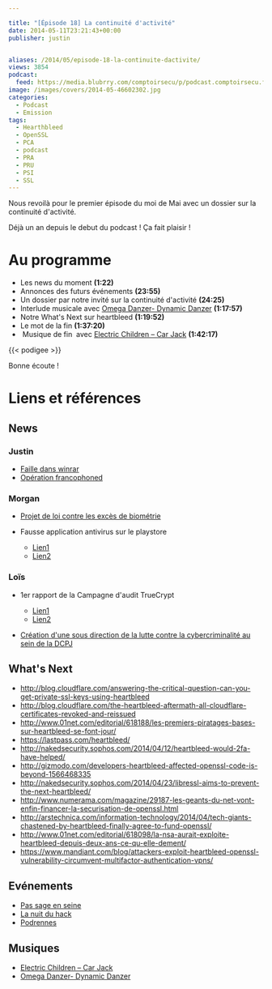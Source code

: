 ```yaml
---

title: "[Épisode 18] La continuité d'activité"
date: 2014-05-11T23:21:43+00:00
publisher: justin


aliases: /2014/05/episode-18-la-continuite-dactivite/
views: 3854
podcast:
  feed: https://media.blubrry.com/comptoirsecu/p/podcast.comptoirsecu.fr/CSEC.EP18.2014-05-10.PCA.mp3
image: /images/covers/2014-05-46602302.jpg
categories:
  - Podcast
  - Emission
tags:
  - Hearthbleed
  - OpenSSL
  - PCA
  - podcast
  - PRA
  - PRU
  - PSI
  - SSL
---
```


Nous revoilà pour le premier épisode du moi de Mai avec un dossier sur la continuité d'activité.

Déjà un an depuis le debut du podcast ! Ça fait plaisir !

# Au programme

  * Les news du moment **(1:22)**
  * Annonces des futurs événements **(23:55)**
  * Un dossier par notre invité sur la continuité d'activité **(24:25)**
  * Interlude musicale avec [Omega Danzer- Dynamic Danzer](https://soundcloud.com/omega-danzer/omega-danzer-dynamic-danzer%20) **(1:17:57)**
  * Notre What's Next sur heartbleed **(1:19:52)**
  * Le mot de la fin **(1:37:20)**
  *  Musique de fin  avec [Electric Children – Car Jack](http://electricchildren8bit.bandcamp.com/track/car-jack-2010-version) **(1:42:17)**


{{< podigee >}}


Bonne écoute !

# Liens et références

## News

### Justin

- [Faille dans winrar](http://securityaffairs.co/wordpress/23623/hacking/winrar-zero-day.html)
- [Opération francophoned](http://www.symantec.com/connect/ko/blogs/operation-francophoned-persistence-and-evolution-dual-pronged-social-engineering-attack)

### Morgan

- [Projet de loi contre les excès de biométrie](http://www.numerama.com/magazine/29124-une-loi-contre-les-exces-de-la-biometrie-a-ameliorer.html)

- Fausse application antivirus sur le playstore
  - [Lien1](http://nakedsecurity.sophos.com/2014/04/09/google-takes-down-fake-anti-virus-app-that-duped-10000-users-on-play-store/)
  - [Lien2](http://www.androidpolice.com/2014/04/06/the-1-new-paid-app-in-the-play-store-costs-4-has-over-10000-downloads-a-4-7-star-rating-and-its-a-total-scam/)

### Loïs

- 1er rapport de la Campagne d'audit TrueCrypt
  - [Lien1](http://istruecryptauditedyet.com/)
  - [Lien2](https://opencryptoaudit.org/reports/iSec_Final_Open_Crypto_Audit_Project_TrueCrypt_Security_Assessment.pdf)

- [Création d'une sous direction de la lutte contre la cybercriminalité au sein de la DCPJ](http://www.unitesgppolice.com/media/upload/document/f9be343f-2014-04-07_CTPN2.pdf)

## What's Next

- <http://blog.cloudflare.com/answering-the-critical-question-can-you-get-private-ssl-keys-using-heartbleed>
- <http://blog.cloudflare.com/the-heartbleed-aftermath-all-cloudflare-certificates-revoked-and-reissued>
- <http://www.01net.com/editorial/618188/les-premiers-piratages-bases-sur-heartbleed-se-font-jour/>
- <https://lastpass.com/heartbleed/>
- <http://nakedsecurity.sophos.com/2014/04/12/heartbleed-would-2fa-have-helped/>
- <http://gizmodo.com/developers-heartbleed-affected-openssl-code-is-beyond-1566468335>
- <http://nakedsecurity.sophos.com/2014/04/23/libressl-aims-to-prevent-the-next-heartbleed/>
- <http://www.numerama.com/magazine/29187-les-geants-du-net-vont-enfin-financer-la-securisation-de-openssl.html>
- <http://arstechnica.com/information-technology/2014/04/tech-giants-chastened-by-heartbleed-finally-agree-to-fund-openssl/>
- <http://www.01net.com/editorial/618098/la-nsa-aurait-exploite-heartbleed-depuis-deux-ans-ce-qu-elle-dement/>
- <https://www.mandiant.com/blog/attackers-exploit-heartbleed-openssl-vulnerability-circumvent-multifactor-authentication-vpns/>

## Evénements

- [Pas sage en seine](http://www.passageenseine.org/)
- [La nuit du hack](http://www.nuitduhack.com/)
- [Podrennes](https://plus.google.com/u/0/events/coeemmh7jiilbfgdiujvi1np670)

## Musiques

* [Electric Children – Car Jack](http://electricchildren8bit.bandcamp.com/track/car-jack-2010-version)
* [Omega Danzer- Dynamic Danzer](https://soundcloud.com/omega-danzer/omega-danzer-dynamic-danzer%20)
